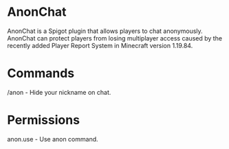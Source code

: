 # AnonChat
AnonChat is a Spigot plugin that allows players to chat anonymously. AnonChat can protect players from losing multiplayer access caused by the recently added Player Report System in Minecraft version 1.19.84.

# Commands
/anon - Hide your nickname on chat.

# Permissions
anon.use - Use anon command.
